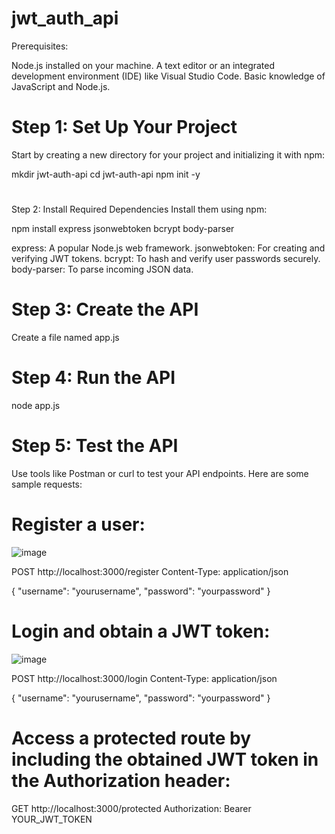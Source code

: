 # jwt_auth_api

Prerequisites:

Node.js installed on your machine.
A text editor or an integrated development environment (IDE) like Visual Studio Code.
Basic knowledge of JavaScript and Node.js.

# Step 1: Set Up Your Project
Start by creating a new directory for your project and initializing it with npm:

mkdir jwt-auth-api
cd jwt-auth-api
npm init -y
#
Step 2: Install Required Dependencies
Install them using npm:

npm install express jsonwebtoken bcrypt body-parser

express: A popular Node.js web framework.
jsonwebtoken: For creating and verifying JWT tokens.
bcrypt: To hash and verify user passwords securely.
body-parser: To parse incoming JSON data.

# Step 3: Create the API
Create a file named app.js 

# Step 4: Run the API
node app.js

# Step 5: Test the API

Use tools like Postman or curl to test your API endpoints. Here are some sample requests:

# Register a user:
![image](https://github.com/wimarar/jwt_auth_api/assets/128466320/2e75d2f2-8048-4e49-9c60-d8ccfa31a6df)

POST http://localhost:3000/register
Content-Type: application/json

{
  "username": "yourusername",
  "password": "yourpassword"
}


# Login and obtain a JWT token:
![image](https://github.com/wimarar/jwt_auth_api/assets/128466320/40d5d090-5731-48f6-9cad-d63f3e84f1a3)

POST http://localhost:3000/login
Content-Type: application/json

{
  "username": "yourusername",
  "password": "yourpassword"
}

# Access a protected route by including the obtained JWT token in the Authorization header:
GET http://localhost:3000/protected
Authorization: Bearer YOUR_JWT_TOKEN
